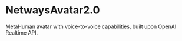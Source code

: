 # NetwaysAvatar2.0
MetaHuman avatar with voice-to-voice capabilities, built upon OpenAI Realtime API.
